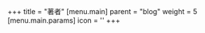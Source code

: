 +++
title = "著者"
[menu.main]
  parent = "blog"
  weight = 5
  [menu.main.params]
    icon = '<i class="fas fa-fw fa-user text-danger"></i>'
+++
